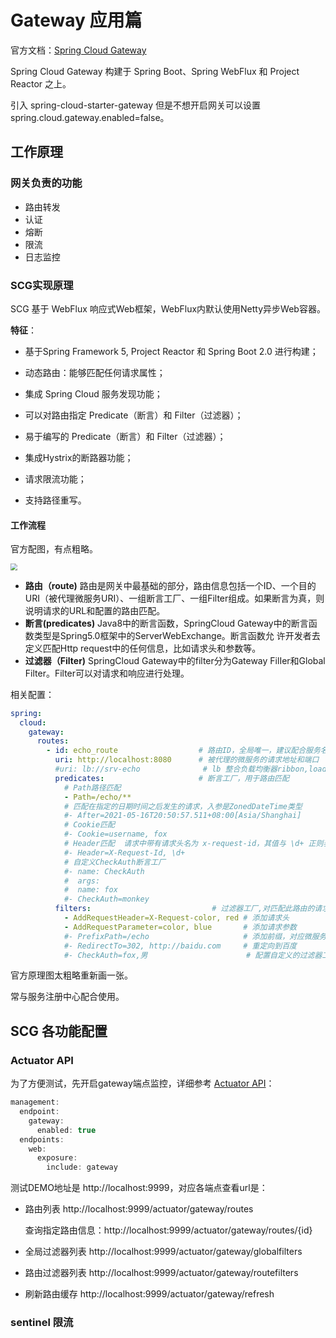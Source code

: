 # Gateway 应用篇

官方文档：[Spring Cloud Gateway](https://docs.spring.io/spring-cloud-gateway/docs/current/reference/html/)

Spring Cloud Gateway 构建于 Spring Boot、Spring WebFlux 和 Project Reactor 之上。

引入 spring-cloud-starter-gateway 但是不想开启网关可以设置 spring.cloud.gateway.enabled=false。



## 工作原理

### 网关负责的功能

+ 路由转发
+ 认证
+ 熔断
+ 限流
+ 日志监控

### SCG实现原理

SCG 基于 WebFlux 响应式Web框架，WebFlux内默认使用Netty异步Web容器。

**特征**：

+ 基于Spring Framework 5, Project Reactor 和 Spring Boot 2.0 进行构建；

+ 动态路由：能够匹配任何请求属性；

+ 集成 Spring Cloud 服务发现功能；

+ 可以对路由指定 Predicate（断言）和 Filter（过滤器）；

+ 易于编写的 Predicate（断言）和 Filter（过滤器）；

+ 集成Hystrix的断路器功能；

+ 请求限流功能；

+ 支持路径重写。

#### 工作流程

官方配图，有点粗略。

<img src="https://docs.spring.io/spring-cloud-gateway/docs/current/reference/html/images/spring_cloud_gateway_diagram.png" style="zoom: 67%;" />

+ **路由（route)**
  路由是网关中最基础的部分，路由信息包括一个ID、一个目的URI（被代理微服务URI）、一组断言工厂、一组Filter组成。如果断言为真，则说明请求的URL和配置的路由匹配。
+ **断言(predicates)**
  Java8中的断言函数，SpringCloud Gateway中的断言函数类型是Spring5.0框架中的ServerWebExchange。断言函数允
  许开发者去定义匹配Http request中的任何信息，比如请求头和参数等。
+ **过滤器（Filter)**
  SpringCloud Gateway中的filter分为Gateway FilIer和Global Filter。Filter可以对请求和响应进行处理。

相关配置：

```yaml
spring:
  cloud:
    gateway:
      routes:
        - id: echo_route                  # 路由ID，全局唯一，建议配合服务名
          uri: http://localhost:8080      # 被代理的微服务的请求地址和端口
          #uri: lb://srv-echo              # lb 整合负载均衡器ribbon,loadbalancer
          predicates:					  # 断言工厂，用于路由匹配
            # Path路径匹配
            - Path=/echo/**
            # 匹配在指定的日期时间之后发生的请求，入参是ZonedDateTime类型
            #- After=2021-05-16T20:50:57.511+08:00[Asia/Shanghai]
            # Cookie匹配
            #- Cookie=username, fox
            # Header匹配  请求中带有请求头名为 x-request-id，其值与 \d+ 正则表达式匹配
            #- Header=X-Request-Id, \d+
            # 自定义CheckAuth断言工厂
            #- name: CheckAuth
            #  args:
            #  name: fox
            #- CheckAuth=monkey
          filters:							 # 过滤器工厂,对匹配此路由的请求做额外处理（比如修改请求信息、认证等）
            - AddRequestHeader=X-Request-color, red # 添加请求头
            - AddRequestParameter=color, blue       # 添加请求参数
            #- PrefixPath=/echo                     # 添加前缀，对应微服务需要配置context-path
            #- RedirectTo=302, http://baidu.com     # 重定向到百度
            #- CheckAuth=fox,男                      # 配置自定义的过滤器工厂
```



官方原理图太粗略重新画一张。



常与服务注册中心配合使用。



## SCG 各功能配置

### Actuator API

为了方便测试，先开启gateway端点监控，详细参考 [Actuator API](https://docs.spring.io/spring-cloud-gateway/docs/current/reference/html/#actuator-api)：

```java
management:
  endpoint:
    gateway:
      enabled: true
  endpoints:
    web:
      exposure:
        include: gateway
```

测试DEMO地址是 http://localhost:9999，对应各端点查看url是：

+ 路由列表 http://localhost:9999/actuator/gateway/routes

  查询指定路由信息：http://localhost:9999/actuator/gateway/routes/{id}

+ 全局过滤器列表 http://localhost:9999/actuator/gateway/globalfilters

+ 路由过滤器列表 http://localhost:9999/actuator/gateway/routefilters
+ 刷新路由缓存  http://localhost:9999/actuator/gateway/refresh

### sentinel 限流

